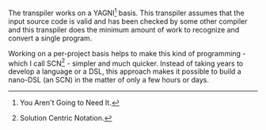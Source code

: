 
The transpiler works on a YAGNI[^yagni] basis.  This transpiler assumes that the input source code is valid and has been checked by some other compiler and this transpiler does the minimum amount of work to recognize and convert a single program.

Working on a per-project basis helps to make this kind of programming - which I call SCN[^SCN] - simpler and much quicker.  Instead of taking years to develop a language or a DSL, this approach makes it possible to build a nano-DSL (an SCN) in the matter of only a few hours or days.


[^yagni]: You Aren't Going to Need It.

[^SCN]: Solution Centric Notation.